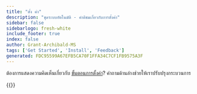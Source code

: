 ```yaml
---
title: "ตั้ง ค่า"
description: "ชุดระบบอัตโนมัติ - คําติชมเกี่ยวกับการตั้งค่า"
sidebar: false
sidebarlogo: fresh-white
include_footer: true
index: false
author: Grant-Archibald-MS
tags: ['Get Started', 'Install', 'Feedback']
generated: FDC95599A67EFB5CA70F1FFA34C7CF1FB9575A3F
---
```


ต้องการแสดงความคิดเห็นเกี่ยวกับ [ขั้นตอนการตั้งค่า](/th/get-started/setup)? คําถามด้านล่างช่วยให้เราปรับปรุงกระบวนการ

{{<questions name="/content/th/get-started/setup-feedback.json" completed="โปรดทําตามขั้นตอนการตั้งค่าให้เสร็จสิ้น" showNavigationButtons=true locale="th">}}
